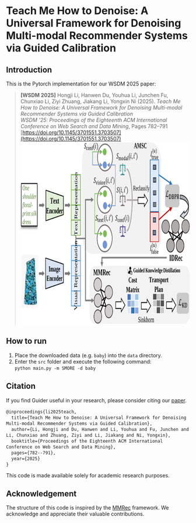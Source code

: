 # Teach Me How to Denoise: A Universal Framework for Denoising Multi-modal Recommender Systems via Guided Calibration


## Introduction

This is the Pytorch implementation for our WSDM 2025 paper:
> **[WSDM 2025]** Hongji Li, Hanwen Du, Youhua Li, Junchen Fu, Chunxiao Li, Ziyi Zhuang, Jiakang Li, Yongxin Ni (2025). *Teach Me How to Denoise: A Universal Framework for Denoising Multi-modal Recommender Systems via Guided Calibration*  
> *WSDM '25: Proceedings of the Eighteenth ACM International Conference on Web Search and Data Mining*, Pages 782–791  
> [https://doi.org/10.1145/3701551.3703507](https://doi.org/10.1145/3701551.3703507)  
> <img src="images/denoise_framework.png" width="500px" height="500px"/>






## How to run
1. Place the downloaded data (e.g. `baby`) into the `data` directory.
2. Enter the `src` folder and execute the following command:  
`python main.py -m SMORE -d baby`  



## Citation
If you find Guider useful in your research, please consider citing our [paper](https://dl.acm.org/doi/abs/10.1145/3701551.3703507).
```
@inproceedings{li2025teach,
  title={Teach Me How to Denoise: A Universal Framework for Denoising Multi-modal Recommender Systems via Guided Calibration},
  author={Li, Hongji and Du, Hanwen and Li, Youhua and Fu, Junchen and Li, Chunxiao and Zhuang, Ziyi and Li, Jiakang and Ni, Yongxin},
  booktitle={Proceedings of the Eighteenth ACM International Conference on Web Search and Data Mining},
  pages={782--791},
  year={2025}
}
```
This code is made available solely for academic research purposes.


## Acknowledgement
The structure of this code is inspired by the [MMRec](https://github.com/enoche/MMRec) framework. We acknowledge and appreciate their valuable contributions.
